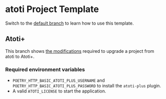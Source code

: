# atoti Project Template

Switch to the [default branch](https://github.com/atoti/project-template#readme) to learn how to use this template.

## Atoti+

This branch shows [the modifications](https://github.com/atoti/project-template/compare/atoti-plus) required to upgrade a project from atoti to Atoti+.

### Required environment variables

- `POETRY_HTTP_BASIC_ATOTI_PLUS_USERNAME` and `POETRY_HTTP_BASIC_ATOTI_PLUS_PASSWORD` to install the `atoti-plus` plugin.
- A valid `ATOTI_LICENSE` to start the application.
